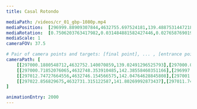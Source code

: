 ```yaml
---
title: Casal Rotondo

mediaPath: /videos/cr_01_gbp-1080p.mp4
mediaPosition:  [296999.88909307844,4632755.697524181,139.4887531447218]
mediaRotation:  [0.7506203763417982,0.031484881582427446,0.027658769019413307,0.6594033252483404]
mediaScale: 1
cameraFOV: 37.5

# Pair of camera points and targets: [final point], ... , [entrance point]
cameraPath: [
    [[297000.1880548712,4632752.140070859,139.02491296525793],[297000.05311747047,4632753.745739263,139.23426877492443]],
    [[297000.71852076065,4632748.353910485,142.38558460351166],[296997.13660481834,4632764.1701520225,139.3415113747053]],
    [[297012.74727664556,4632746.154566575,142.04764628845808],[297001.90292390797,4632758.451862522,140.19655848057053]],
    [[297022.856829675,4632731.315122587,141.80269992873437],[297011.74477223965,4632743.370240487,139.94627541793565]]
]

animationEntry: 2000
---
```


